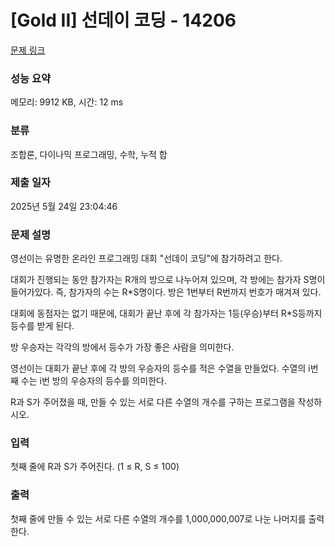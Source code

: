 # [Gold II] 선데이 코딩 - 14206 

[문제 링크](https://www.acmicpc.net/problem/14206) 

### 성능 요약

메모리: 9912 KB, 시간: 12 ms

### 분류

조합론, 다이나믹 프로그래밍, 수학, 누적 합

### 제출 일자

2025년 5월 24일 23:04:46

### 문제 설명

<p>영선이는 유명한 온라인 프로그래밍 대회 "선데이 코딩"에 참가하려고 한다.</p>

<p>대회가 진행되는 동안 참가자는 R개의 방으로 나누어져 있으며, 각 방에는 참가자 S명이 들어가있다. 즉, 참가자의 수는 R*S명이다. 방은 1번부터 R번까지 번호가 매겨져 있다.</p>

<p>대회에 동점자는 없기 때문에, 대회가 끝난 후에 각 참가자는 1등(우승)부터 R*S등까지 등수를 받게 된다.</p>

<p>방 우승자는 각각의 방에서 등수가 가장 좋은 사람을 의미한다.</p>

<p>영선이는 대회가 끝난 후에 각 방의 우승자의 등수를 적은 수열을 만들었다. 수열의 i번째 수는 i번 방의 우승자의 등수를 의미한다.</p>

<p>R과 S가 주어졌을 때, 만들 수 있는 서로 다른 수열의 개수를 구하는 프로그램을 작성하시오.</p>

### 입력 

 <p>첫째 줄에 R과 S가 주어진다. (1 ≤ R, S ≤ 100)</p>

### 출력 

 <p>첫째 줄에 만들 수 있는 서로 다른 수열의 개수를 1,000,000,007로 나눈 나머지를 출력한다.</p>

